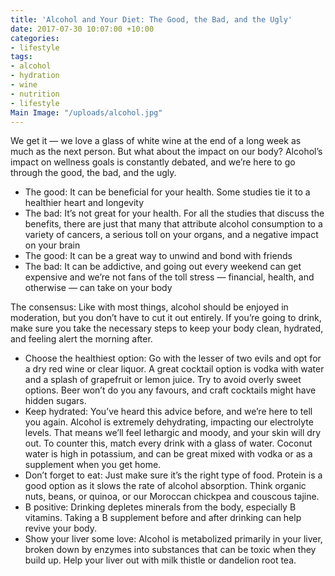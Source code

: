 ```yaml
---
title: 'Alcohol and Your Diet: The Good, the Bad, and the Ugly'
date: 2017-07-30 10:07:00 +10:00
categories:
- lifestyle
tags:
- alcohol
- hydration
- wine
- nutrition
- lifestyle
Main Image: "/uploads/alcohol.jpg"
---
```


We get it — we love a glass of white wine at the end of a long week as much as the next person. But what about the impact on our body? Alcohol’s impact on wellness goals is constantly debated, and we’re here to go through the good, the bad, and the ugly.

* The good: It can be beneficial for your health. Some studies tie it to a healthier heart and longevity 
* The bad: It’s not great for your health. For all the studies that discuss the benefits, there are just that many that attribute alcohol consumption to a variety of cancers, a serious toll on your organs, and a negative impact on your brain
* The good: It can be a great way to unwind and bond with friends
* The bad: It can be addictive, and going out every weekend can get expensive and we’re not fans of the toll stress — financial, health, and otherwise — can take on your body

The consensus: Like with most things, alcohol should be enjoyed in moderation, but you don’t have to cut it out entirely. If you’re going to drink, make sure you take the necessary steps to keep your body clean, hydrated, and feeling alert the morning after.

* Choose the healthiest option: Go with the lesser of two evils and opt for a dry red wine or clear liquor. A great cocktail option is vodka with water and a splash of grapefruit or lemon juice. Try to avoid overly sweet options. Beer won’t do you any favours, and craft cocktails might have hidden sugars.
* Keep hydrated: You’ve heard this advice before, and we’re here to tell you again. Alcohol is extremely dehydrating, impacting our electrolyte levels. That means we’ll feel lethargic and moody, and your skin will dry out. To counter this, match every drink with a glass of water. Coconut water is high in potassium, and can be great mixed with vodka or as a supplement when you get home.
* Don’t forget to eat: Just make sure it’s the right type of food. Protein is a good option as it slows the rate of alcohol absorption. Think organic nuts, beans, or quinoa, or our Moroccan chickpea and couscous tajine. 
* B positive: Drinking depletes minerals from the body, especially B vitamins. Taking a B supplement before and after drinking can help revive your body. 
* Show your liver some love: Alcohol is metabolized primarily in your liver, broken down by enzymes into substances that can be toxic when they build up. Help your liver out with milk thistle or dandelion root tea. 
